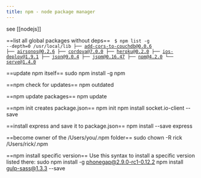 ```yaml
---
title: npm - node package manager
---
```

see [[nodejs]]

==list all global packages without deps==
<code>
$ npm list -g --depth=0
/usr/local/lib
├── add-cors-to-couchdb@0.0.6
├── airsonos@0.2.6
├── cordova@7.0.0
├── heroku@0.2.0
├── ios-deploy@1.9.1
├── json@9.0.4
├── jspm@0.16.47
├── npm@4.2.0
└── serve@1.4.0
</code>

==update npm itself==
  sudo npm install -g npm

==npm check for updates==
  npm outdated

==npm update packages==
  npm update
  
==npm init creates package.json==
  npm init
  npm install socket.io-client --save

==install express and save it to package.json==
  npm install --save express

==become owner of the /Users/you/.npm folder==
  sudo chown -R rick /Users/rick/.npm

==npm install specific version==
Use this syntax to install a specific version listed there:
  sudo npm install -g phonegap@2.9.0-rc1-0.12.2
  npm install gulp-sass@1.3.3 --save
